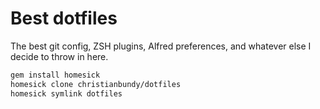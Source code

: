 Best dotfiles
========

The best git config, ZSH plugins, Alfred preferences, and whatever else I decide to throw in here.

```sh
gem install homesick
homesick clone christianbundy/dotfiles
homesick symlink dotfiles
```
